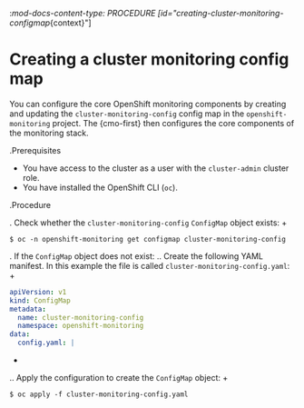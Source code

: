 :_mod-docs-content-type: PROCEDURE
[id="creating-cluster-monitoring-configmap_{context}"]
# Creating a cluster monitoring config map

You can configure the core OpenShift monitoring components by creating and updating the `cluster-monitoring-config` config map in the `openshift-monitoring` project. The {cmo-first} then configures the core components of the monitoring stack.

.Prerequisites

* You have access to the cluster as a user with the `cluster-admin` cluster role.
* You have installed the OpenShift CLI (`oc`).

.Procedure

. Check whether the `cluster-monitoring-config` `ConfigMap` object exists:
+

```terminal
$ oc -n openshift-monitoring get configmap cluster-monitoring-config

```

. If the `ConfigMap` object does not exist:
.. Create the following YAML manifest. In this example the file is called `cluster-monitoring-config.yaml`:
+

```yaml
apiVersion: v1
kind: ConfigMap
metadata:
  name: cluster-monitoring-config
  namespace: openshift-monitoring
data:
  config.yaml: |

```
+
.. Apply the configuration to create the `ConfigMap` object:
+

```terminal
$ oc apply -f cluster-monitoring-config.yaml

```
